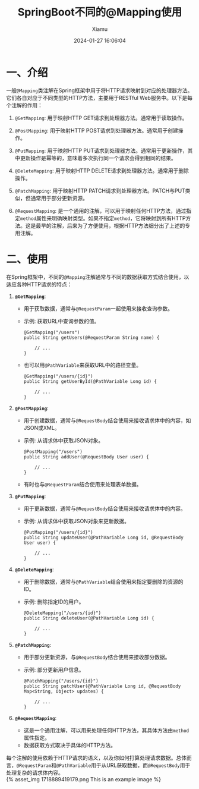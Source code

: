 ﻿---
layout: post
title: SpringBoot不同的@Mapping使用
date: 2024-01-27 16:06:04
author: 'Xiamu'
cover: /2024/01/27/2024-H1/2024-01-27-16-06-04/1718889419179.png
thumbnail: /2024/01/27/2024-H1/2024-01-27-16-06-04/1718889419179.png
tags:
- spring boot
- 后端
- java
categories:
- SpringBoot2

---


# 一、介绍

一般`@Mapping`类注解在Spring框架中用于将HTTP请求映射到对应的处理器方法。它们各自对应于不同类型的HTTP方法，主要用于RESTful Web服务中。以下是每个注解的作用：

1. `@GetMapping`: 用于映射HTTP GET请求到处理器方法。通常用于读取操作。

2. `@PostMapping`: 用于映射HTTP POST请求到处理器方法。通常用于创建操作。

3. `@PutMapping`: 用于映射HTTP PUT请求到处理器方法。通常用于更新操作，其中更新操作是幂等的，意味着多次执行同一个请求会得到相同的结果。

4. `@DeleteMapping`: 用于映射HTTP DELETE请求到处理器方法。通常用于删除操作。

5. `@PatchMapping`: 用于映射HTTP PATCH请求到处理器方法。PATCH与PUT类似，但通常用于部分更新资源。

6. `@RequestMapping`: 是一个通用的注解，可以用于映射任何HTTP方法，通过指定`method`属性来明确映射类型。如果不指定`method`，它将映射到所有HTTP方法。这是最早的注解，后来为了方便使用，根据HTTP方法细分出了上述的专用注解。

# 二、使用

在Spring框架中，不同的`@Mapping`注解通常与不同的数据获取方式结合使用，以适应各种HTTP请求的特点：

1. **`@GetMapping`**:

   * 用于获取数据，通常与`@RequestParam`一起使用来接收查询参数。
   * 示例: 获取URL中查询参数的值。

     ```prism language-java
     @GetMapping("/users")
     public String getUsers(@RequestParam String name) {
            
         // ...
     }
     ```

   * 也可以用`@PathVariable`来获取URL中的路径变量。

     ```prism language-java
     @GetMapping("/users/{id}")
     public String getUserById(@PathVariable Long id) {
            
         // ...
     }
     ```

2. **`@PostMapping`**:

   * 用于创建数据，通常与`@RequestBody`结合使用来接收请求体中的内容，如JSON或XML。
   * 示例: 从请求体中获取JSON对象。

     ```prism language-java
     @PostMapping("/users")
     public String addUser(@RequestBody User user) {
            
         // ...
     }
     ```

   * 有时也与`@RequestParam`结合使用来处理表单数据。
3. **`@PutMapping`**:

   * 用于更新数据，通常与`@RequestBody`结合使用来接收请求体中的内容。
   * 示例: 从请求体中获取JSON对象来更新数据。

     ```prism language-java
     @PutMapping("/users/{id}")
     public String updateUser(@PathVariable Long id, @RequestBody User user) {
            
         // ...
     }
     ```

4. **`@DeleteMapping`**:

   * 用于删除数据，通常与`@PathVariable`结合使用来指定要删除的资源的ID。
   * 示例: 删除指定ID的用户。

     ```prism language-java
     @DeleteMapping("/users/{id}")
     public String deleteUser(@PathVariable Long id) {
            
         // ...
     }
     ```

5. **`@PatchMapping`**:

   * 用于部分更新资源，与`@RequestBody`结合使用来接收部分数据。
   * 示例: 部分更新用户信息。

     ```prism language-java
     @PatchMapping("/users/{id}")
     public String patchUser(@PathVariable Long id, @RequestBody Map<String, Object> updates) {
            
         // ...
     }
     ```

6. **`@RequestMapping`**:

   * 这是一个通用注解，可以用来处理任何HTTP方法，其具体方法由`method`属性指定。
   * 数据获取方式取决于具体的HTTP方法。

每个注解的使用依赖于HTTP请求的语义，以及你如何打算处理请求数据。总体而言，`@RequestParam`和`@PathVariable`用于从URL获取数据，而`@RequestBody`用于处理复杂的请求体内容。  
{% asset_img 1718889419179.png This is an example image %}

